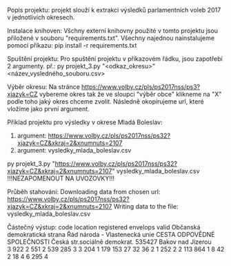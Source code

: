 Popis projektu:
projekt slouží k extrakci výsledků parlamentních voleb 2017 v jednotlivích okresech.

Instalace knihoven:
Všchny externí knihovny použité v tomto projektu jsou přiložené v souboru "requirements.txt".
Všechny najednou nainstalujeme pomocí příkazu: pip install -r requirements.txt

Spuštění projektu:
Pro spuštění projektu v příkazovém řádku, jsou zapotřebí 2 argumenty.
př.:
py projekt_3.py "<odkaz_okresu>" <název_vysledného_souboru.csv>

Výběr okresu:
Na stránce https://www.volby.cz/pls/ps2017nss/ps3?xjazyk=CZ vybereme okres tak že ve sloupci "výběr obce" klikneme na "X" podle toho jaký okres chceme zvolit.
Následně okopírujeme url, které vložíme jako první argument.

Příklad projektu pro výsledky v okrese Mladá Boleslav:
1. argument: https://www.volby.cz/pls/ps2017nss/ps32?xjazyk=CZ&xkraj=2&xnumnuts=2107
2. argument: vysledky_mlada_boleslav.csv

py projekt_3.py "https://www.volby.cz/pls/ps2017nss/ps32?xjazyk=CZ&xkraj=2&xnumnuts=2107" vysledky_mlada_boleslav.csv
!!!NEZAPOMENOUT NA UVOZOVKY!!!

Průběh stahování:
Downloading data from chosen url: https://www.volby.cz/pls/ps2017nss/ps32?xjazyk=CZ&xkraj=2&xnumnuts=2107
Writing data to the file: vysledky_mlada_boleslav.csv

Částečný výstup:
code	location	registered	envelops	valid	Občanská demokratická strana	Řád národa - Vlastenecká unie	CESTA ODPOVĚDNÉ SPOLEČNOSTI	Česká str.sociálně demokrat.
535427	Bakov nad Jizerou	3 922	2 551	2 539	285	3	3	204	1	179	153	27	32	36	2	1	252	2	2	113	864	1	8	42	2	18	4	6	295	4
